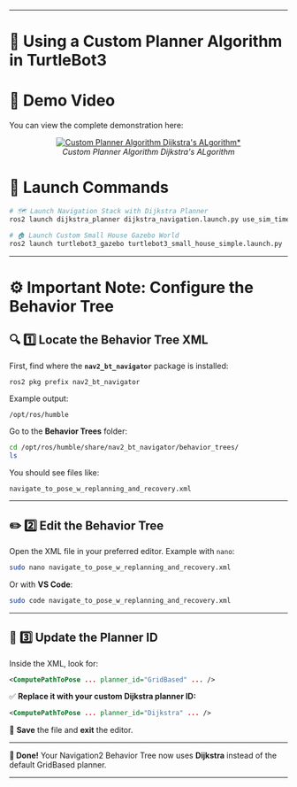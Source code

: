 
---
# 🧭 Using a Custom Planner Algorithm in TurtleBot3

# 🎥 **Demo Video**

You can view the complete demonstration here:

<div align="center">

[![Custom Planner Algorithm Dijkstra's ALgorithm*](https://img.youtube.com/vi/OXXxHtwPjnc/0.jpg)](https://youtu.be/OXXxHtwPjnc)  
*Custom Planner Algorithm Dijkstra's ALgorithm*
</div>

# 🚀 **Launch Commands**

```bash
# 🗺️ Launch Navigation Stack with Dijkstra Planner
ros2 launch dijkstra_planner dijkstra_navigation.launch.py use_sim_time:=True map:=src/ps1map1.yaml

# 🏠 Launch Custom Small House Gazebo World
ros2 launch turtlebot3_gazebo turtlebot3_small_house_simple.launch.py
```

---



# ⚙️ **Important Note: Configure the Behavior Tree**

## 🔍 **1️⃣ Locate the Behavior Tree XML**

First, find where the **`nav2_bt_navigator`** package is installed:

```bash
ros2 pkg prefix nav2_bt_navigator
```

Example output:

```
/opt/ros/humble
```

Go to the **Behavior Trees** folder:

```bash
cd /opt/ros/humble/share/nav2_bt_navigator/behavior_trees/
ls
```

You should see files like:

```
navigate_to_pose_w_replanning_and_recovery.xml
```

---

## ✏️ **2️⃣ Edit the Behavior Tree**

Open the XML file in your preferred editor. Example with `nano`:

```bash
sudo nano navigate_to_pose_w_replanning_and_recovery.xml
```

Or with **VS Code**:

```bash
sudo code navigate_to_pose_w_replanning_and_recovery.xml
```

---

## 🔁 **3️⃣ Update the Planner ID**

Inside the XML, look for:

```xml
<ComputePathToPose ... planner_id="GridBased" ... />
```

✅ **Replace it with your custom Dijkstra planner ID:**

```xml
<ComputePathToPose ... planner_id="Dijkstra" ... />
```

💾 **Save** the file and **exit** the editor.

---

**📌 Done!**
Your Navigation2 Behavior Tree now uses **Dijkstra** instead of the default GridBased planner.

---

